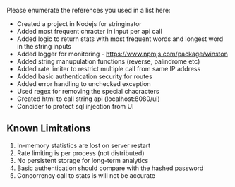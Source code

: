 Please enumerate the references you used in a list here:

* Created a project in Nodejs for stringinator
* Added most frequent chracter in input per api call
* Added logic to return stats with most frequent words and longest word in the string inputs
* Added logger for monitoring - https://www.npmjs.com/package/winston
* Added string manupulation functions (reverse, palindrome etc)
* Added rate limiter to restrict multiple call from same IP address
* Added basic authentication security for routes 
* Added error handling to unchecked exception
* Used regex for removing the special chacracters 
* Created html to call string api (localhost:8080/ui)
* Concider to protect sql injection from UI

## Known Limitations
1. In-memory statistics are lost on server restart
2. Rate limiting is per process (not distributed)
3. No persistent storage for long-term analytics
4. Basic authentication should compare with the hashed password
5. Concorrency call to stats is will not be accurate

